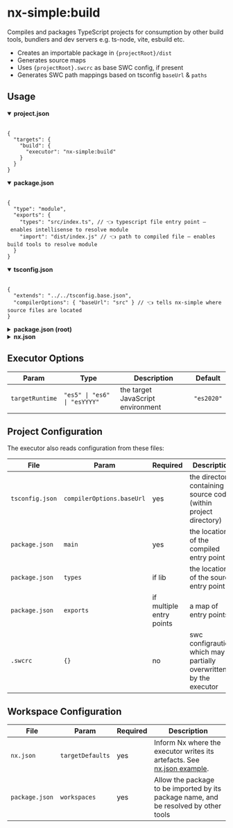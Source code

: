 # nx-simple:build

Compiles and packages TypeScript projects for consumption by other build tools, bundlers and dev servers e.g. ts-node, vite, esbuild etc.

- Creates an importable package in `{projectRoot}/dist`
- Generates source maps
- Uses `{projectRoot}.swcrc` as base SWC config, if present
- Generates SWC path mappings based on tsconfig `baseUrl` & `paths`

## Usage

<details open> 
<summary><strong>project.json</strong></summary>
<br />

```jsonc
{
  "targets": {
    "build": {
      "executor": "nx-simple:build"
    }
  }
}
```

</details>

<details open> 
<summary><strong>package.json</strong></summary>
<br />

```jsonc
{
  "type": "module",
  "exports": {
    "types": "src/index.ts", // 👈 typescript file entry point – enables intellisense to resolve module
    "import": "dist/index.js" // 👈 path to compiled file – enables build tools to resolve module
  }
}
```

</details>

<details open> 
<summary ><strong>tsconfig.json</strong></summary>
<br />

```jsonc
{
  "extends": "../../tsconfig.base.json",
  "compilerOptions": { "baseUrl": "src" } // 👈 tells nx-simple where source files are located
}
```

</details>

<details> 
<summary><strong>package.json (root)</strong></summary>
<br />

```jsonc
// Setting up workspaces ensure that other tools can import your projects.
{
  "workspaces": ["packages/**"]
}
```

</details>

<details> 
<summary><strong>nx.json</strong></summary>
<br />

```jsonc
{
  "namedInputs": {
    "default": ["{projectRoot}/**/*"]
  },
  "targetDefaults": {
    "nx-simple:build": {
      "inputs": ["default"],
      "outputs": ["{projectRoot}/dist"],
      "dependsOn": ["^nx-simple:build"]
    }
  }
}
```

</details>

## Executor Options

| Param           | Type                         | Description                       | Default    |
| --------------- | ---------------------------- | --------------------------------- | ---------- |
| `targetRuntime` | `"es5" \| "es6" \| "esYYYY"` | the target JavaScript environment | `"es2020"` |

## Project Configuration

The executor also reads configuration from these files:

| File            | Param                     | Required                 | Description                                                           |
| --------------- | ------------------------- | ------------------------ | --------------------------------------------------------------------- |
| `tsconfig.json` | `compilerOptions.baseUrl` | yes                      | the directory containing source code (within project directory)       |
| `package.json`  | `main`                    | yes                      | the location of the compiled entry point                              |
| `package.json`  | `types`                   | if lib                   | the location of the source entry point                                |
| `package.json`  | `exports`                 | if multiple entry points | a map of entry points                                                 |
| `.swcrc`        | `{}`                      | no                       | swc configraution, which may be partially overwritten by the executor |

## Workspace Configuration

| File           | Param            | Required | Description                                                                          |
| -------------- | ---------------- | -------- | ------------------------------------------------------------------------------------ |
| `nx.json`      | `targetDefaults` | yes      | Inform Nx where the executor writes its artefacts. See [nx.json example](#nxjson).   |
| `package.json` | `workspaces`     | yes      | Allow the package to be imported by its package name, and be resolved by other tools |
